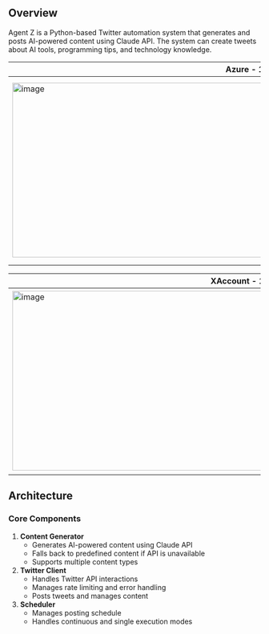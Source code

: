 ## Overview
Agent Z is a Python-based Twitter automation system that generates and posts AI-powered content using Claude API. The system can create tweets about AI tools, programming tips, and technology knowledge.

| Azure - 1 | Azure - 2 |
|---------|----------|
| <img width="928" height="349" alt="image" src="https://github.com/user-attachments/assets/dc1f992f-e851-4470-b595-56e75dcf7a46" /> | <img width="938" height="370" alt="image" src="https://github.com/user-attachments/assets/37b2a295-3e5b-4191-81b5-7419c0d9ffe5" /> |

| XAccount - 1 | XAccount - 2 |
|---------|----------|
| <img width="899" height="359" alt="image" src="https://github.com/user-attachments/assets/015aeb10-ff3c-4ae7-a55f-26f4c9965e28" /> | <img width="878" height="366" alt="image" src="https://github.com/user-attachments/assets/53dfdda6-c274-4af7-a2ae-262c6130febc" /> |

## Architecture
### Core Components
1. **Content Generator**
   - Generates AI-powered content using Claude API
   - Falls back to predefined content if API is unavailable
   - Supports multiple content types
2. **Twitter Client**
   - Handles Twitter API interactions
   - Manages rate limiting and error handling
   - Posts tweets and manages content
3. **Scheduler**
   - Manages posting schedule
   - Handles continuous and single execution modes
